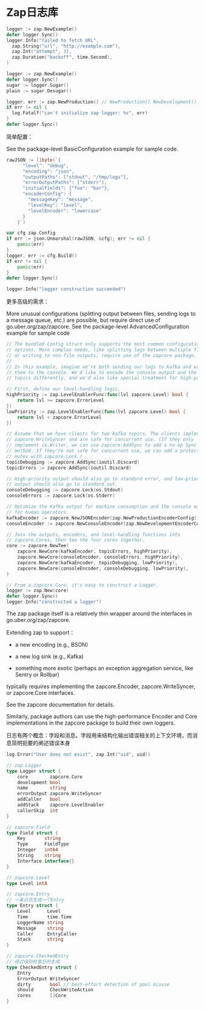 # Zap日志库

```go
logger := zap.NewExample()
defer logger.Sync()
logger.Info("failed to fetch URL",
  zap.String("url", "http://example.com"),
  zap.Int("attempt", 3),
  zap.Duration("backoff", time.Second),
)
```

```go
logger := zap.NewExample()
defer logger.Sync()
sugar := logger.Sugar()
plain := sugar.Desugar()
```

```go
logger, err := zap.NewProduction() // NewProduction() NewDevelopment() NewExample()
if err != nil {
  log.Fatalf("can't initialize zap logger: %v", err)
}
defer logger.Sync()
```

简单配置：

See the package-level BasicConfiguration example for sample code.

```go
rawJSON := []byte(`{
	  "level": "debug",
	  "encoding": "json",
	  "outputPaths": ["stdout", "/tmp/logs"],
	  "errorOutputPaths": ["stderr"],
	  "initialFields": {"foo": "bar"},
	  "encoderConfig": {
	    "messageKey": "message",
	    "levelKey": "level",
	    "levelEncoder": "lowercase"
	  }
	}`)

var cfg zap.Config
if err := json.Unmarshal(rawJSON, &cfg); err != nil {
	panic(err)
}
logger, err := cfg.Build()
if err != nil {
	panic(err)
}
defer logger.Sync()

logger.Info("logger construction succeeded")
```



更多高级的需求：

More unusual configurations (splitting output between files, sending logs to a message queue, etc.) are possible, but require direct use of go.uber.org/zap/zapcore. See the package-level AdvancedConfiguration example for sample code



```go
// The bundled Config struct only supports the most common configuration
// options. More complex needs, like splitting logs between multiple files
// or writing to non-file outputs, require use of the zapcore package.
//
// In this example, imagine we're both sending our logs to Kafka and writing
// them to the console. We'd like to encode the console output and the Kafka
// topics differently, and we'd also like special treatment for high-priority logs.

// First, define our level-handling logic.
highPriority := zap.LevelEnablerFunc(func(lvl zapcore.Level) bool {
	return lvl >= zapcore.ErrorLevel
})
lowPriority := zap.LevelEnablerFunc(func(lvl zapcore.Level) bool {
	return lvl < zapcore.ErrorLevel
})

// Assume that we have clients for two Kafka topics. The clients implement
// zapcore.WriteSyncer and are safe for concurrent use. (If they only
// implement io.Writer, we can use zapcore.AddSync to add a no-op Sync
// method. If they're not safe for concurrent use, we can add a protecting
// mutex with zapcore.Lock.)
topicDebugging := zapcore.AddSync(ioutil.Discard)
topicErrors := zapcore.AddSync(ioutil.Discard)

// High-priority output should also go to standard error, and low-priority
// output should also go to standard out.
consoleDebugging := zapcore.Lock(os.Stdout)
consoleErrors := zapcore.Lock(os.Stderr)

// Optimize the Kafka output for machine consumption and the console output
// for human operators.
kafkaEncoder := zapcore.NewJSONEncoder(zap.NewProductionEncoderConfig())
consoleEncoder := zapcore.NewConsoleEncoder(zap.NewDevelopmentEncoderConfig())

// Join the outputs, encoders, and level-handling functions into
// zapcore.Cores, then tee the four cores together.
core := zapcore.NewTee(
	zapcore.NewCore(kafkaEncoder, topicErrors, highPriority),
	zapcore.NewCore(consoleEncoder, consoleErrors, highPriority),
	zapcore.NewCore(kafkaEncoder, topicDebugging, lowPriority),
	zapcore.NewCore(consoleEncoder, consoleDebugging, lowPriority),
)

// From a zapcore.Core, it's easy to construct a Logger.
logger := zap.New(core)
defer logger.Sync()
logger.Info("constructed a logger")
```



The zap package itself is a relatively thin wrapper around the interfaces in go.uber.org/zap/zapcore. 

Extending zap to support：

-   a new encoding (e.g., BSON)

-   a new log sink (e.g., Kafka)

-   something more exotic (perhaps an exception aggregation service, like Sentry or Rollbar) 
    

typically requires implementing the zapcore.Encoder, zapcore.WriteSyncer, or zapcore.Core interfaces. 



See the zapcore documentation for details.

Similarly, package authors can use the high-performance Encoder and Core implementations in the zapcore package to build their own loggers.



日志有两个概念：字段和消息。字段用来结构化输出错误相关的上下文环境，而消息简明扼要的阐述错误本身

```go
log.Error("User does not exist", zap.Int("uid", uid))
```



```go
// zap.Logger
type Logger struct {
	core        zapcore.Core
	development bool
	name        string
	errorOutput zapcore.WriteSyncer
	addCaller   bool
	addStack    zapcore.LevelEnabler
	callerSkip  int
}

// zapcore.Field
type Field struct {
	Key       string
	Type      FieldType
	Integer   int64
	String    string
	Interface interface{}
}

// zapcore.Level
type Level int8

// zapcore.Entry
// 一条日志生成一个Entry
type Entry struct {
	Level      Level
	Time       time.Time
	LoggerName string
	Message    string
	Caller     EntryCaller
	Stack      string
}

// zapcore.CheckedEntry
// 经过级别检查后的生成
type CheckedEntry struct {
	Entry
	ErrorOutput WriteSyncer
	dirty       bool // best-effort detection of pool misuse
	should      CheckWriteAction
	cores       []Core
}
```

